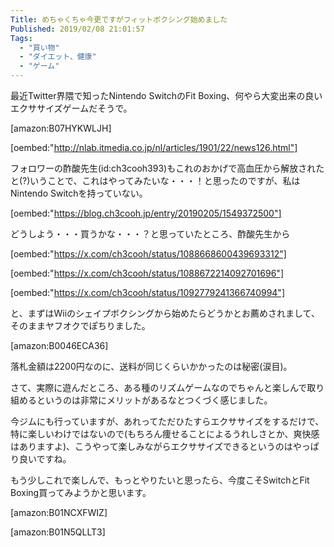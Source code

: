 ```yaml
---
Title: めちゃくちゃ今更ですがフィットボクシング始めました
Published: 2019/02/08 21:01:57
Tags:
  - "買い物"
  - "ダイエット、健康"
  - "ゲーム"
---
```

最近Twitter界隈で知ったNintendo SwitchのFit Boxing、何やら大変出来の良いエクササイズゲームだそうで。  

[amazon:B07HYKWLJH]






[oembed:"http://nlab.itmedia.co.jp/nl/articles/1901/22/news126.html"]

フォロワーの酢酸先生(id:ch3cooh393)もこれのおかげで高血圧から解放されたと(?)いうことで、これはやってみたいな・・・！と思ったのですが、私はNintendo Switchを持っていない。  



[oembed:"https://blog.ch3cooh.jp/entry/20190205/1549372500"]



どうしよう・・・買うかな・・・？と思っていたところ、酢酸先生から  


[oembed:"https://x.com/ch3cooh/status/1088668600439693312"]

[oembed:"https://x.com/ch3cooh/status/1088672214092701696"]

[oembed:"https://x.com/ch3cooh/status/1092779241366740994"]

と、まずはWiiのシェイプボクシングから始めたらどうかとお薦めされまして、そのままヤフオクでぽちりました。  

[amazon:B0046ECA36]


落札金額は2200円なのに、送料が同じくらいかかったのは秘密(涙目)。  

さて、実際に遊んだところ、ある種のリズムゲームなのでちゃんと楽しんで取り組めるというのは非常にメリットがあるなとつくづく感じました。  

今ジムにも行っていますが、あれってただひたすらエクササイズをするだけで、特に楽しいわけではないので(もちろん痩せることによるうれしさとか、爽快感はありますよ)、こうやって楽しみながらエクササイズできるというのはやっぱり良いですね。  

もう少しこれで楽しんで、もっとやりたいと思ったら、今度こそSwitchとFit Boxing買ってみようかと思います。  

[amazon:B01NCXFWIZ]

[amazon:B01N5QLLT3]


